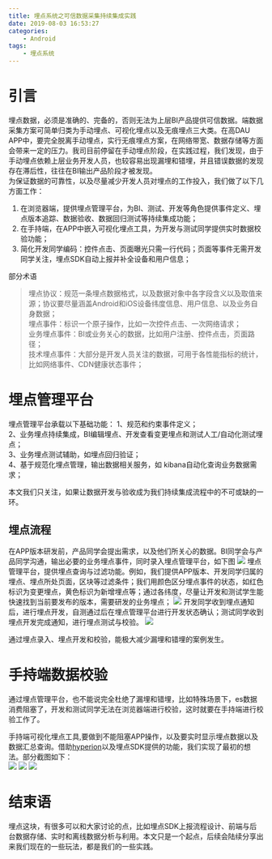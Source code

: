 ```yaml
---
title: 埋点系统之可信数据采集持续集成实践
date: 2019-08-03 16:53:27
categories: 
    - Android
tags: 
    - 埋点系统
---
```

# 引言
埋点数据，必须是准确的、完备的，否则无法为上层BI产品提供可信数据。端数据采集方案可简单归类为手动埋点、可视化埋点以及无痕埋点三大类。在高DAU APP中，要完全脱离手动埋点，实行无痕埋点方案，在网络带宽、数据存储等方面会带来一定的压力。我司目前停留在手动埋点阶段，在实践过程，我们发现，由于手动埋点依赖上层业务开发人员，也较容易出现漏埋和错埋，并且错误数据的发现存在滞后性，往往在BI输出产品阶段才被发现。  
为保证数据的可靠性，以及尽量减少开发人员对埋点的工作投入，我们做了以下几方面工作：  
1. 在浏览器端，提供埋点管理平台，为BI、测试、开发等角色提供事件定义、埋点版本追踪、数据验收、数据回归测试等持续集成功能；  
2. 在手持端，在APP中嵌入可视化埋点工具，为开发与测试同学提供实时数据校验功能；  
3. 简化开发同学编码：控件点击、页面曝光只需一行代码；页面等事件无需开发同学关注，埋点SDK自动上报并补全设备和用户信息；  
<!-- more -->

部分术语
>埋点协议：规范一条埋点数据格式，以及数据对象中各字段含义以及取值来源；协议要尽量涵盖Android和iOS设备纬度信息、用户信息、以及业务自身数据；  
>埋点事件：标识一个原子操作，比如一次控件点击、一次网络请求；  
>业务埋点事件：BI或业务关心的数据，比如用户注册、控件点击，页面路径；  
>技术埋点事件：大部分是开发人员关注的数据，可用于各性能指标的统计，比如网络事件、CDN健康状态事件；  

# 埋点管理平台
埋点管理平台承载以下基础功能：
1、规范和约束事件定义；  
2、业务埋点持续集成，BI编辑埋点、开发查看变更埋点和测试人工/自动化测试埋点；  
3、业务埋点测试辅助，如埋点回归验证；  
4、基于规范化埋点管理，输出数据相关服务，如 kibana自动化查询业务数据需求；  

本文我们只关注，如果让数据开发与验收成为我们持续集成流程中的不可或缺的一环。
## 埋点流程

在APP版本研发前，产品同学会提出需求，以及他们所关心的数据。BI同学会与产品同学沟通，输出必要的业务埋点事件，同时录入埋点管理平台，如下图
![](https://github.com/emile2013/emile2013.github.io/blob/master/imgs/splash.png?raw=true) 
埋点管理平台，提供埋点查询与过滤功能。例如，我们提供APP版本、开发同学归属的埋点、埋点所处页面，区块等过滤条件；我们用颜色区分埋点事件的状态，如红色标识为变更埋点，黄色标识为新增埋点等；通过各纬度，尽量让开发和测试学生能快速找到当前要发布的版本，需要研发的业务埋点；
![](https://github.com/emile2013/emile2013.github.io/blob/master/imgs/filter.png?raw=true) 
开发同学收到埋点通知后，进行埋点开发，自测通过后在埋点管理平台进行开发状态确认；测试同学收到埋点开发完成通知，进行埋点测试与校验。
![](https://github.com/emile2013/emile2013.github.io/blob/master/imgs/state.png?raw=true) 

通过埋点录入、埋点开发和校验，能极大减少漏埋和错埋的案例发生。

# 手持端数据校验

通过埋点管理平台，也不能说完全杜绝了漏埋和错埋，比如特殊场景下，es数据消费阻塞了，开发和测试同学无法在浏览器端进行校验，这时就要在手持端进行校验工作了。

手持端可视化埋点工具,要做到不能阻塞APP操作，以及要实时显示埋点数据以及数据汇总查询。借助[hyperion](https://github.com/hyperion-project)以及埋点SDK提供的功能，我们实现了最初的想法。部分截图如下：  
![](https://github.com/emile2013/emile2013.github.io/blob/master/imgs/android1.png?raw=true) 
![](https://github.com/emile2013/emile2013.github.io/blob/master/imgs/android2.png?raw=true) 
![](https://github.com/emile2013/emile2013.github.io/blob/master/imgs/android3.png?raw=true) 
# 结束语

埋点这块，有很多可以和大家讨论的点，比如埋点SDK上报流程设计、前端与后台数据存储、实时和离线数据分析与利用。本文只是一个起点，后续会陆续分享出来我们现在的一些玩法，都是我们的一些实践。



